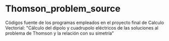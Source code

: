 # Thomson_problem_source
Códigos fuente de los programas empleados en el proyecto final de Calculo Vectorial: "Cálculo del dipolo y cuadrupolo eléctricos de las soluciones al problema de Thomson y la relación con su simetría”
